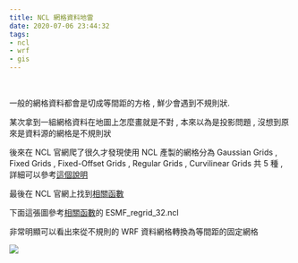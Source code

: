 ```yaml
---
title: NCL 網格資料地雷
date: 2020-07-06 23:44:32
tags:
- ncl
- wrf
- gis
---
```

&nbsp;
<!-- more -->
一般的網格資料都會是切成等間距的方格 , 鮮少會遇到不規則狀.

某次拿到一組網格資料在地圖上怎麼畫就是不對 , 本來以為是投影問題 , 沒想到原來是資料源的網格是不規則狀

後來在 NCL 官網爬了很久才發現使用 NCL 產製的網格分為 Gaussian Grids , Fixed Grids , Fixed-Offset Grids , Regular Grids , Curvilinear Grids
共 5 種 , 詳細可以參考[這個說明](https://www.ncl.ucar.edu/Document/Functions/sphpk_grids.shtml)

最後在 NCL 官網上找到[相關函數](https://www.ncl.ucar.edu/Applications/regrid.shtml)

下面這張圖參考[相關函數](https://www.ncl.ucar.edu/Applications/regrid.shtml)的 ESMF_regrid_32.ncl

非常明顯可以看出來從不規則的 WRF 資料網格轉換為等間距的固定網格

<img src="https://www.ncl.ucar.edu/Applications/Images/ESMF_regrid_32_lg.png" />

